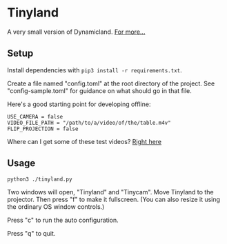 # Tinyland
A very small version of Dynamicland. [For more...](https://www.notion.so/Tinyland-f05733c9b73141c181352f5b5012ce1a)

## Setup
Install dependencies with `pip3 install -r requirements.txt`.

Create a file named "config.toml" at the root directory of the project. See "config-sample.toml" for guidance on what should go in that file.

Here's a good starting point for developing offline:
```
USE_CAMERA = false 
VIDEO_FILE_PATH = "/path/to/a/video/of/the/table.m4v"
FLIP_PROJECTION = false
``` 

Where can I get some of these test videos? [Right here](https://www.dropbox.com/s/qy7gj1giyj1gpd3/tinyland-test-videos.zip?dl=0)

## Usage
`python3 ./tinyland.py`

Two windows will open, "Tinyland" and "Tinycam". Move Tinyland to the projector. Then press "f" to make it fullscreen. (You can also resize it using the ordinary OS window controls.)

Press "c" to run the auto configuration.

Press "q" to quit.
